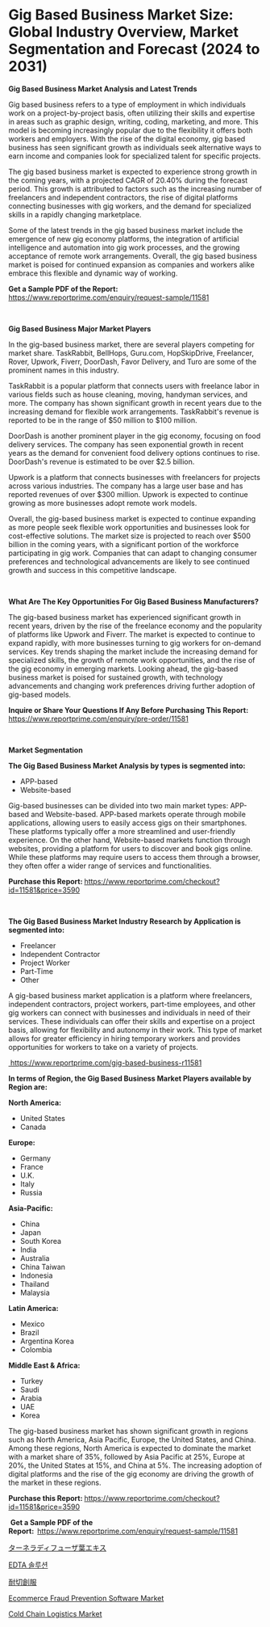 <p><h1>Gig Based Business Market Size: Global Industry Overview, Market Segmentation and Forecast (2024 to 2031)</h1></p><p><strong>Gig Based Business Market Analysis and Latest Trends</strong></p>
<p><p>Gig based business refers to a type of employment in which individuals work on a project-by-project basis, often utilizing their skills and expertise in areas such as graphic design, writing, coding, marketing, and more. This model is becoming increasingly popular due to the flexibility it offers both workers and employers. With the rise of the digital economy, gig based business has seen significant growth as individuals seek alternative ways to earn income and companies look for specialized talent for specific projects.</p><p>The gig based business market is expected to experience strong growth in the coming years, with a projected CAGR of 20.40% during the forecast period. This growth is attributed to factors such as the increasing number of freelancers and independent contractors, the rise of digital platforms connecting businesses with gig workers, and the demand for specialized skills in a rapidly changing marketplace.</p><p>Some of the latest trends in the gig based business market include the emergence of new gig economy platforms, the integration of artificial intelligence and automation into gig work processes, and the growing acceptance of remote work arrangements. Overall, the gig based business market is poised for continued expansion as companies and workers alike embrace this flexible and dynamic way of working.</p></p>
<p><strong>Get a Sample PDF of the Report:&nbsp;</strong> <a href="https://www.reportprime.com/enquiry/request-sample/11581">https://www.reportprime.com/enquiry/request-sample/11581</a></p>
<p>&nbsp;</p>
<p><strong>Gig Based Business Major Market Players</strong></p>
<p><p>In the gig-based business market, there are several players competing for market share. TaskRabbit, BellHops, Guru.com, HopSkipDrive, Freelancer, Rover, Upwork, Fiverr, DoorDash, Favor Delivery, and Turo are some of the prominent names in this industry.</p><p>TaskRabbit is a popular platform that connects users with freelance labor in various fields such as house cleaning, moving, handyman services, and more. The company has shown significant growth in recent years due to the increasing demand for flexible work arrangements. TaskRabbit's revenue is reported to be in the range of $50 million to $100 million.</p><p>DoorDash is another prominent player in the gig economy, focusing on food delivery services. The company has seen exponential growth in recent years as the demand for convenient food delivery options continues to rise. DoorDash's revenue is estimated to be over $2.5 billion.</p><p>Upwork is a platform that connects businesses with freelancers for projects across various industries. The company has a large user base and has reported revenues of over $300 million. Upwork is expected to continue growing as more businesses adopt remote work models.</p><p>Overall, the gig-based business market is expected to continue expanding as more people seek flexible work opportunities and businesses look for cost-effective solutions. The market size is projected to reach over $500 billion in the coming years, with a significant portion of the workforce participating in gig work. Companies that can adapt to changing consumer preferences and technological advancements are likely to see continued growth and success in this competitive landscape.</p></p>
<p>&nbsp;</p>
<p><strong>What Are The Key Opportunities For Gig Based Business Manufacturers?</strong></p>
<p><p>The gig-based business market has experienced significant growth in recent years, driven by the rise of the freelance economy and the popularity of platforms like Upwork and Fiverr. The market is expected to continue to expand rapidly, with more businesses turning to gig workers for on-demand services. Key trends shaping the market include the increasing demand for specialized skills, the growth of remote work opportunities, and the rise of the gig economy in emerging markets. Looking ahead, the gig-based business market is poised for sustained growth, with technology advancements and changing work preferences driving further adoption of gig-based models.</p></p>
<p><strong>Inquire or Share Your Questions If Any Before Purchasing This Report:</strong> <a href="https://www.reportprime.com/enquiry/pre-order/11581">https://www.reportprime.com/enquiry/pre-order/11581</a></p>
<p>&nbsp;</p>
<p><strong>Market Segmentation</strong></p>
<p><strong>The Gig Based Business Market Analysis by types is segmented into:</strong></p>
<p><ul><li>APP-based</li><li>Website-based</li></ul></p>
<p><p>Gig-based businesses can be divided into two main market types: APP-based and Website-based. APP-based markets operate through mobile applications, allowing users to easily access gigs on their smartphones. These platforms typically offer a more streamlined and user-friendly experience. On the other hand, Website-based markets function through websites, providing a platform for users to discover and book gigs online. While these platforms may require users to access them through a browser, they often offer a wider range of services and functionalities.</p></p>
<p><strong>Purchase this Report:&nbsp;</strong><a href="https://www.reportprime.com/checkout?id=11581&price=3590">https://www.reportprime.com/checkout?id=11581&price=3590</a></p>
<p>&nbsp;</p>
<p><strong>The Gig Based Business Market Industry Research by Application is segmented into:</strong></p>
<p><ul><li>Freelancer</li><li>Independent Contractor</li><li>Project Worker</li><li>Part-Time</li><li>Other</li></ul></p>
<p><p>A gig-based business market application is a platform where freelancers, independent contractors, project workers, part-time employees, and other gig workers can connect with businesses and individuals in need of their services. These individuals can offer their skills and expertise on a project basis, allowing for flexibility and autonomy in their work. This type of market allows for greater efficiency in hiring temporary workers and provides opportunities for workers to take on a variety of projects.</p></p>
<p><a href="https://www.reportprime.com/gig-based-business-r11581">&nbsp;https://www.reportprime.com/gig-based-business-r11581</a></p>
<p><strong>In terms of Region, the Gig Based Business Market Players available by Region are:</strong></p>
<p>
    <p> <strong> North America: </strong>
        <ul>
            <li>United States</li>
            <li>Canada</li>
        </ul>
        </p> 
    <p> <strong> Europe: </strong>
        <ul>
            <li>Germany</li>
            <li>France</li>
            <li>U.K.</li>
            <li>Italy</li>
            <li>Russia</li>
        </ul>
        </p> 
    <p> <strong> Asia-Pacific: </strong>
        <ul>
            <li>China</li>
            <li>Japan</li>
            <li>South Korea</li>
            <li>India</li>
            <li>Australia</li>
            <li>China Taiwan</li>
            <li>Indonesia</li>
            <li>Thailand</li>
            <li>Malaysia</li>
        </ul>
        </p> 
    <p> <strong> Latin America: </strong>
        <ul>
            <li>Mexico</li>
            <li>Brazil</li>
            <li>Argentina Korea</li>
            <li>Colombia</li>
        </ul>
        </p> 
    <p> <strong> Middle East & Africa: </strong>
        <ul>
            <li>Turkey</li>
            <li>Saudi</li>
            <li>Arabia</li>
            <li>UAE</li>
            <li>Korea</li>
        </ul>
    </p>
    </p>
<p><p>The gig-based business market has shown significant growth in regions such as North America, Asia Pacific, Europe, the United States, and China. Among these regions, North America is expected to dominate the market with a market share of 35%, followed by Asia Pacific at 25%, Europe at 20%, the United States at 15%, and China at 5%. The increasing adoption of digital platforms and the rise of the gig economy are driving the growth of the market in these regions.</p></p>
<p><strong>Purchase this Report: </strong><a href="https://www.reportprime.com/checkout?id=11581&price=3590">https://www.reportprime.com/checkout?id=11581&price=3590</a></p>
<p>&nbsp;<strong>Get a Sample PDF of the Report:&nbsp;&nbsp;</strong><a href="https://www.reportprime.com/enquiry/request-sample/11581">https://www.reportprime.com/enquiry/request-sample/11581</a></p>
<p><strong></strong></p>
<p><p><a href="https://github.com/cnnriuez22368/Market-Research-Report-List-1/blob/main/922732326311.md">ターネラディフューザ葉エキス</a></p><p><a href="https://github.com/wallacBahrtyinger567686/Market-Research-Report-List-1/blob/main/581252624421.md">EDTA 솔루션</a></p><p><a href="https://github.com/LeanneBruen2023/Market-Research-Report-List-1/blob/main/460801926312.md">耐切創服</a></p><p><a href="https://github.com/Sarissaschmalingtr6fz2739/Market-Research-Report-List-2/blob/main/ecommerce-fraud-prevention-software-market.md">Ecommerce Fraud Prevention Software Market</a></p><p><a href="https://github.com/jodemen/Market-Research-Report-List-2/blob/main/cold-chain-logistics-market.md">Cold Chain Logistics Market</a></p></p>